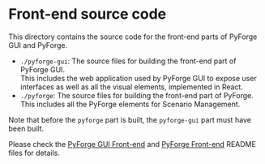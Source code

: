 # Front-end source code

This directory contains the source code for the front-end parts of PyForge GUI and PyForge.

- `./pyforge-gui`: The source files for building the front-end part of PyForge GUI.<br/>
  This includes the web application used by PyForge GUI to expose user interfaces as
  well as all the visual elements, implemented in React.
- `./pyforge`: The source files for building the front-end part of PyForge.<br/>
  This includes all the PyForge elements for Scenario Management.

Note that before the `pyforge` part is built, the `pyforge-gui` part must have been built.

Please check the [PyForge GUI Front-end](pyforge-gui/README.md) and [PyForge Front-end](pyforge/README.md)
README files for details.
